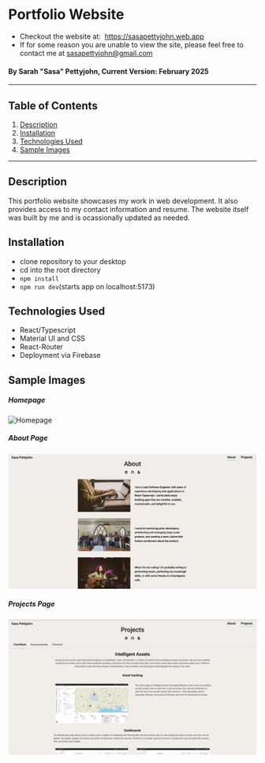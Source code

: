 # Portfolio Website

- Checkout the website at:  https://sasapettyjohn.web.app
- If for some reason you are unable to view the site, please feel free to contact me at sasapettyjohn@gmail.com

#### By Sarah "Sasa" Pettyjohn, Current Version: February 2025

---

## Table of Contents

1. [Description](#description)
2. [Installation](#installation)
3. [Technologies Used](#technologies-used)
4. [Sample Images](#sample-images)

---

## Description

This portfolio website showcases my work in web development. It also provides access to my contact information and resume. The website itself was built by me and is ocassionally updated as needed.

## Installation

- clone repository to your desktop
- cd into the root directory
- `npm install`
- `npm run dev`(starts app on localhost:5173)

## Technologies Used

- React/Typescript
- Material UI and CSS
- React-Router
- Deployment via Firebase

## Sample Images

##### Homepage

![Homepage](./src/assets/homepage_example_img.png)

##### About Page

![About](./src/assets/about_example_img.png)

##### Projects Page

![Projects](./src/assets/projects_example_img.png)
